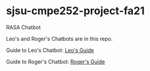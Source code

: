 # sjsu-cmpe252-project-fa21

RASA Chatbot

Leo's and Roger's Chatbots are in this repo.

Guide to Leo's Chatbot:
[Leo's Guide](./leo/README.md)

Guide to Roger's Chatbot:
[Roger's Guide](./roger/README.md)
